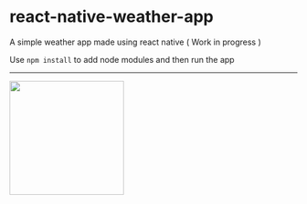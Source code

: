# react-native-weather-app
A simple weather app made using react native ( Work in progress )

Use `npm install` to add node modules and then run the app

---
<img src="https://i.imgur.com/cGrz3mq.gif" width="200">
